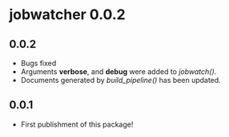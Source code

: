 # jobwatcher 0.0.2

## 0.0.2

* Bugs fixed
* Arguments **verbose**, and **debug** were added to *jobwatch()*.
* Documents generated by *build_pipeline()* has been updated.

## 0.0.1

* First publishment of this package!
